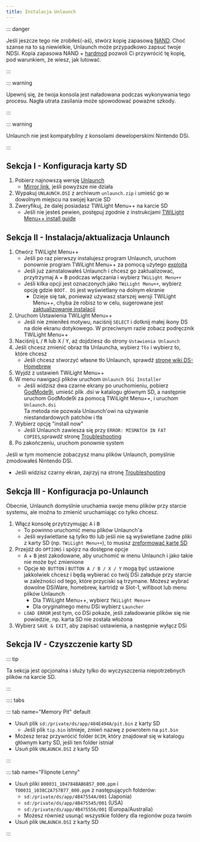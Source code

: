 ```yaml
---
title: Instalacja Unlaunch
---
```


::: danger

Jeśli jeszcze tego nie zrobiłeś(-aś), stwórz kopię zapasową [NAND](dumping-nand.html). Choć szanse na to są niewielkie, Unlaunch może przypadkowo zapsuć twoje NDSi. Kopia zapasowa NAND + [hardmod](https://wiki.ds-homebrew.com/ds-index/hardmod) pozwoli Ci przywrócić tę kopię, pod warunkiem, że wiesz, jak lutować.

:::

::: warning

Upewnij się, że twoja konsola jest naładowana podczas wykonywania tego procesu. Nagła utrata zasilania może spowodować poważne szkody.

:::

::: warning

Unlaunch nie jest kompatybilny z konsolami deweloperskimi Nintendo DSi.

:::

## Sekcja I - Konfiguracja karty SD

1. Pobierz najnowszą wersję [Unlaunch](https://problemkaputt.de/unlaunch.zip)
   - [Mirror link](https://web.archive.org/web/20201112031436/https://problemkaputt.de/unlaunch.zip), jeśli powyższe nie działa
1. Wypakuj `UNLAUNCH.DSI` z archiwum `unlaunch.zip` i umieść go w dowolnym miejscu na swojej karcie SD
1. Zweryfikuj, że dalej posiadasz TWiLight Menu++ na karcie SD
   - Jeśli nie jesteś pewien, postępuj zgodnie z instrukcjami [TWiLight Menu++ install guide](https://wiki.ds-homebrew.com/twilightmenu/installing-dsi)

## Sekcja II - Instalacja/aktualizacja Unlaunch

1. Otwórz TWiLight Menu++
   - Jeśli po raz pierwszy instalujesz program Unlaunch, uruchom ponownie program TWiLight Menu++ za pomocą użytego [exploita](launching-the-exploit.html)
   - Jeśli już zainstalowałeś Unlaunch i chcesz go zaktualizować, przytrzymaj <kbd class="face">A</kbd> + <kbd class="face">B</kbd> podczas włączania i wybierz `TWiLight Menu++`
   - Jeśli kilka opcji jest oznaczonych jako `TWiLight Menu++`, wybierz opcję gdzie `BOOT. DS` jest wyświetlany na dolnym ekranie
      - Dzieje się tak, ponieważ używasz starszej wersji TWiLight Menu++, chyba że robisz to w celu, sugerowane jest [zaktualizowanie instalacji](https://wiki.ds-homebrew.com/twilightmenu/updating-dsi)
1. Uruchom Ustawienia TWiLight Menu++
   - Jeśli nie zmieniłeś motywu, naciśnij `SELECT` i dotknij małej ikony DS na dole ekranu dotykowego. W przeciwnym razie zobacz podręcznik TWiLight Menu++
1. Naciśnij <kbd class="l">L</kbd> / <kbd class="r">R</kbd> lub <kbd class="face">X</kbd> / <kbd class="face">Y</kbd>, aż dojdziesz do strony `Ustawienia Unlaunch`
1. Jeśli chcesz zmienić obraz tła Unlauncha, wybierz `Tło` i wybierz to, które chcesz
   - Jeśli chcesz stworzyć własne tło Unlaunch, sprawdź [stronę wiki DS-Homebrew](https://wiki.ds-homebrew.com/twilightmenu/custom-unlaunch-backgrounds)
1. Wyjdź z ustawień TWiLight Menu++
1. W menu nawigacji plików uruchom `Unlaunch DSi Installer`
   - Jeśli widzisz dwa czarne ekrany po uruchomieniu, pobierz [GodMode9i](https://github.com/DS-Homebrew/GodMode9i/releases), umieść plik .dsi w katalogu głównym SD, a następnie uruchom GodMode9i za pomocą TWiLight Menu++, i uruchom `Unlaunch.dsi`    
     Ta metoda nie pozwala Unlaunch'owi na używanie niestandardowych patchów i tła
1. Wybierz opcję "install now"
   - Jeśli Unlaunch zawiesza się przy `ERROR: MISMATCH IN FAT COPIES`,sprawdź stronę [Troubleshooting](troubleshooting.html)
1. Po zakończeniu, uruchom ponownie system

Jeśli w tym momencie zobaczysz manu plików Unlaunch, pomyślnie zmodowałeś Nintendo DSi.
- Jeśli widzisz czarny ekran, zajrzyj na stronę [Troubleshooting](troubleshooting.html)

## Sekcja III - Konfiguracja po-Unlaunch

Obecnie, Unlaunch domyślnie uruchamia swoje menu plików przy starcie systemu, ale można to zmienić uruchamiając co tylko chcesz.

1. Włącz konsolę przytrzymując <kbd class="face">A</kbd> i <kbd class="face">B</kbd>
   - To powinno uruchomić menu plików Unlaunch'a
   - Jeśli wyświetlane są tylko tło lub jeśli nie są wyświetlane żadne pliki z karty SD (np. `TWiLight Menu++`), to musisz [zreformować kartę SD](sd-card-setup.html)
1. Przejdź do `OPTIONS` i spójrz na dostępne opcje
   - <kbd class="face">A</kbd> + <kbd class="face">B</kbd> jest zakodowane, aby uruchomić w menu Unlaunch i jako takie nie może być zmienione
   - Opcje `NO BUTTON` i `BUTTON A / B / X / Y` mogą być ustawione jakkolwiek chcesz i będą wybierać co twój DSi załaduje przy starcie w zależności od tego, które przyciski są trzymane. Możesz wybrać dowolne DSiWare, homebrew, kartridż w Slot-1, wifiboot lub menu plików Unlaunch
      - Dla TWiLight Menu++, wybierz  `TWiLight Menu++`
      - Dla oryginalnego menu DSi wybierz `Launcher`
   - `LOAD ERROR` jest tym, co DSi pokaże, jeśli załadowanie plików się nie powiedzie, np. karta SD nie została włożona
1. Wybierz `SAVE & EXIT`, aby zapisać ustawienia, a następnie wyłącz DSi

## Sekcja IV - Czyszczenie karty SD

::: tip

Ta sekcja jest opcjonalna i służy tylko do wyczyszczenia niepotrzebnych plików na karcie SD.

:::

:::: tabs

::: tab name="Memory Pit" default

- Usuń plik `sd:/private/ds/app/484E494A/pit.bin` z karty SD
   - Jeśli plik `tip.bin` istnieje, zmień nazwę z powrotem na `pit.bin`
- Możesz teraz przywrócić folder `DCIM`, który znajdował się w katalogu głównym karty SD, jeśli ten folder istniał
- Usuń plik `UNLAUNCH.DSI` z karty SD

:::

::: tab name="Flipnote Lenny"

- Usuń pliki `800031_104784BAB6B57_000.ppm` i `T00031_1038C2A757B77_000.ppm` z następujących folderów:
   - `sd:/private/ds/app/4B47554A/001` (Japonia)
   - `sd:/private/ds/app/4B475545/001` (USA)
   - `sd:/private/ds/app/4B475556/001` (Europa/Australia)
   - Możesz również usunąć wszystkie foldery dla regionów poza twoim
- Usuń plik `UNLAUNCH.DSI` z karty SD

:::
